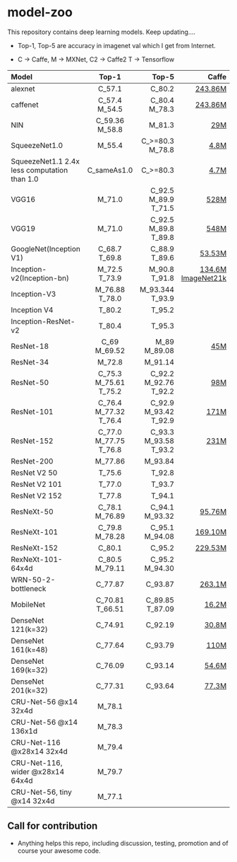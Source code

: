 # model-zoo

This repository contains deep learning models. Keep updating....

* Top-1, Top-5 are accuracy in imagenet val which I get from Internet.

* C -> Caffe, M -> MXNet, C2 -> Caffe2 T -> Tensorflow


| Model | Top-1 | Top-5 | Caffe | MXNet | Caffe2 | TF |
|:-----|:------:|------:|------:|------:|------:|------:|
| alexnet | C_57.1 | C_80.2 | [243.86M](https://github.com/BVLC/caffe/tree/master/models/bvlc_alexnet) |  |  | |
| caffenet | C_57.4 M_54.5 | C_80.4 M_78.3 | [243.86M](https://github.com/BVLC/caffe/tree/master/models/bvlc_reference_caffenet) | [233M](https://github.com/dmlc/mxnet-model-gallery/blob/master/imagenet-1k-caffenet.md) |  | |
| NIN | C_59.36 M_58.8 | M_81.3 | [29M](https://gist.github.com/mavenlin/d802a5849de39225bcc6) | [29M](https://github.com/dmlc/mxnet-model-gallery/blob/master/imagenet-1k-nin.md) | |
| SqueezeNet1.0| M_55.4 | C_>=80.3 M_78.8 | [4.8M](https://github.com/DeepScale/SqueezeNet) | [4.8M](https://github.com/dmlc/mxnet-model-gallery/blob/master/imagenet-1k-squeezenet.md) | | |
| SqueezeNet1.1 2.4x less computation than 1.0 | C_sameAs1.0 | C_>=80.3 | [4.7M](https://github.com/DeepScale/SqueezeNet/tree/master/SqueezeNet_v1.1)  | [4.7M](http://data.dmlc.ml/models/imagenet/squeezenet/) | | |
| VGG16 | M_71.0 | C_92.5 M_89.9 T_71.5 | [528M](http://www.robots.ox.ac.uk/~vgg/research/very_deep/) | [528M](https://github.com/dmlc/mxnet-model-gallery/blob/master/imagenet-1k-vgg.md) | | |
| VGG19 | M_71.0 | C_92.5 M_89.8 T_89.8 | [548M](http://www.robots.ox.ac.uk/~vgg/research/very_deep/) | [548M](http://data.dmlc.ml/models/imagenet/vgg/) | | [*](https://github.com/tensorflow/models/blob/master/slim/README.md) |
| GoogleNet(Inception V1) | C_68.7 T_69.8 | C_88.9 T_89.6 | [53.53M](https://github.com/BVLC/caffe/tree/master/models/bvlc_googlenet) | | | [*](https://github.com/tensorflow/models/blob/master/slim/README.md) |
| Inception-v2(Inception-bn) | M_72.5 T_73.9 | M_90.8 T_91.8 | [134.6M ImageNet21k](https://github.com/pertusa/InceptionBN-21K-for-Caffe)| [43M ImageNet10k](https://github.com/dmlc/mxnet-model-gallery/blob/master/imagenet-1k-inception-bn.md) | | [*](https://github.com/tensorflow/models/blob/master/slim/README.md) |
| Inception-V3 | M_76.88 T_78.0 | M_93.344 T_93.9 | | [95.6M](https://github.com/dmlc/mxnet-model-gallery/blob/master/imagenet-1k-inception-v3.md)| | [*](https://github.com/tensorflow/models/blob/master/slim/README.md) |
| Inception V4 | T_80.2 | T_95.2 |  | | | [*](https://github.com/tensorflow/models/blob/master/slim/README.md) |
| Inception-ResNet-v2 | T_80.4 | T_95.3 | | | | [*](https://github.com/tensorflow/models/blob/master/slim/README.md) |
| ResNet-18 | C_69 M_69.52 | M_89 M_89.08 | [45M](https://github.com/HolmesShuan/ResNet-18-Caffemodel-on-ImageNet) | [45M](https://github.com/tornadomeet/ResNet) | | |
| ResNet-34 | M_72.8 | M_91.14 | | [83M](https://github.com/tornadomeet/ResNet) | | |
| ResNet-50 | C_75.3 M_75.61 T_75.2 | C_92.2 M_92.76 T_92.2 | [98M](https://github.com/KaimingHe/deep-residual-networks) | [98M](https://github.com/tornadomeet/ResNet) | | [*](https://github.com/tensorflow/models/blob/master/slim/README.md) |
| ResNet-101 | C_76.4 M_77.32 T_76.4 | C_92.9 M_93.42 T_92.9 | [171M](https://github.com/KaimingHe/deep-residual-networks) | [170M](https://github.com/tornadomeet/ResNet) | | [*](https://github.com/tensorflow/models/blob/master/slim/README.md) |
| ResNet-152 | C_77.0 M_77.75 T_76.8 | C_93.3 M_93.58 T_93.2 | [231M](https://github.com/KaimingHe/deep-residual-networks) | [230M](https://github.com/tornadomeet/ResNet)| | [*](https://github.com/tensorflow/models/blob/master/slim/README.md) |
| ResNet-200 | M_77.86 | M_93.84 |  | [247M](https://github.com/tornadomeet/ResNet) | | |
| ResNet V2 50 | T_75.6 | T_92.8 |  | |  | [*](https://github.com/tensorflow/models/tree/master/slim) |
| ResNet V2 101 | T_77.0 | T_93.7 |  | |  | [*](https://github.com/tensorflow/models/tree/master/slim) |
| ResNet V2 152 | T_77.8 | T_94.1 |  | |  | [*](https://github.com/tensorflow/models/tree/master/slim) |
| ResNeXt-50 | C_78.1 M_76.89 | C_94.1 M_93.32 | [95.76M](https://github.com/cypw/ResNeXt-1) | [96M](https://github.com/dmlc/mxnet/tree/master/example/image-classification#imagenet-1k) | | |
| ResNeXt-101 | C_79.8 M_78.28 | C_95.1 M_94.08 | [169.10M](https://github.com/cypw/ResNeXt-1) | [169M](https://github.com/dmlc/mxnet/tree/master/example/image-classification#imagenet-1k) | | |
| ResNeXt-152 | C_80.1 | C_95.2 | [229.53M](https://github.com/cypw/ResNeXt-1) | | | |
| RexNeXt-101-64x4d | C_80.5 M_79.11 | C_95.2 M_94.30 | | [319M](https://github.com/dmlc/mxnet/tree/master/example/image-classification#imagenet-1k) | | |
| WRN-50-2-bottleneck | C_77.87 | C_93.87 | [263.1M](https://github.com/soeaver/caffe-model) | | | |
| MobileNet | C_70.81 T_66.51 | C_89.85 T_87.09 | [16.2M](https://github.com/shicai/MobileNet-Caffe) | [sym](https://github.com/wranglerwong/MobileNet-MXNet)| | [*](https://github.com/Zehaos/MobileNet) |
| DenseNet 121(k=32) | C_74.91 | C_92.19 | [30.8M](https://github.com/shicai/DenseNet-Caffe) | | | |
| DenseNet 161(k=48) | C_77.64 | C_93.79 | [110M](https://github.com/shicai/DenseNet-Caffe) | | | |
| DenseNet 169(k=32) | C_76.09 | C_93.14 | [54.6M](https://github.com/shicai/DenseNet-Caffe) | | | |
| DenseNet 201(k=32) | C_77.31 | C_93.64 | [77.3M](https://github.com/shicai/DenseNet-Caffe) | [sym](https://github.com/bruinxiong/densenet.mxnet) | | |
|CRU-Net-56 @x14 32x4d| M_78.1 | | | [98M](https://github.com/cypw/CRU-Net) | | |
|CRU-Net-56 @x14 136x1d| M_78.3 | | | [98M](https://github.com/cypw/CRU-Net) | | |
|CRU-Net-116 @x28x14 32x4d| M_79.4 | | | [168M](https://github.com/cypw/CRU-Net) | | |
|CRU-Net-116, wider @x28x14 64x4d| M_79.7 | | | [318M](https://github.com/cypw/CRU-Net) | | |
|CRU-Net-56, tiny @x14 32x4d| M_77.1 |  |  | [48MB](https://github.com/cypw/CRU-Net) |  |  |  


## Call for contribution

- Anything helps this repo, including discussion, testing, promotion and of course your awesome code.
